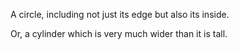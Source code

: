 A circle, including not just its edge but also its inside.

Or, a cylinder which is very much wider than it is tall.
